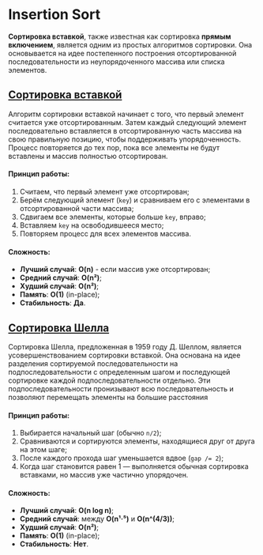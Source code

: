 # Insertion Sort

**Сортировка вставкой**, также известная как сортировка **прямым включением**, является одним из простых алгоритмов сортировки. Она основывается на идее постепенного построения отсортированной последовательности из неупорядоченного массива или списка элементов.

## [Сортировка вставкой](insertion_sort.c)

Алгоритм сортировки вставкой начинает с того, что первый элемент считается уже отсортированным. Затем каждый следующий элемент последовательно вставляется в отсортированную часть массива на свою правильную позицию, чтобы поддерживать упорядоченность. Процесс повторяется до тех пор, пока все элементы не будут вставлены и массив полностью отсортирован. 

#### Принцип работы:

1. Считаем, что первый элемент уже отсортирован;
2. Берём следующий элемент (`key`) и сравниваем его с элементами в отсортированной части массива;
3. Сдвигаем все элементы, которые больше `key`, вправо;
4. Вставляем `key` на освободившееся место;
5. Повторяем процесс для всех элементов массива.

#### Сложность:

- **Лучший случай**: **O(n)** - если массив уже отсортирован;
- **Средний случай**: **O(n²)**;
- **Худший случай**: **O(n²)**;
- **Память**: **O(1)** (in-place);
- **Стабильность**: **Да**.

## [Сортировка Шелла](insertion_sort.c)

Сортировка Шелла, предложенная в 1959 году Д. Шеллом, является усовершенствованием сортировки вставкой. Она основана на идее разделения сортируемой последовательности на подпоследовательности с определенным шагом и последующей сортировке каждой подпоследовательности отдельно. Эти подпоследовательности пронизывают всю последовательность и позволяют перемещать элементы на большие расстояния

#### Принцип работы:

1. Выбирается начальный шаг (обычно `n/2`);
2. Сравниваются и сортируются элементы, находящиеся друг от друга на этом шаге;
3. После каждого прохода шаг уменьшается вдвое (`gap /= 2`);
4. Когда шаг становится равен 1 — выполняется обычная сортировка вставками, но массив уже частично упорядочен.
    
#### Сложность:

- **Лучший случай**: **O(n log n)**;
- **Средний случай**: между **O(n¹·⁵)** и **O(n^(4/3))**;
- **Худший случай**: **O(n²)**;
- **Память**: **O(1)** (in-place);
- **Стабильность**: **Нет**.
